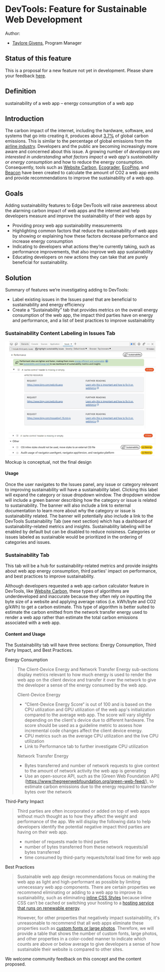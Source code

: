 # DevTools: Feature for Sustainable Web Development 
Author:
 - [Taylore Givens](https://github.com/tayloregivens), Program Manager
## Status of this feature
This is a proposal for a new feature not yet in development. Please share your feedback [here](https://github.com/MicrosoftEdge/DevTools/issues/26).
## Definition
sustainability of a web app – energy consumption of a web app
## Introduction
The carbon impact of the internet, including the hardware, software, and systems that go into creating it, produces about [3.7%]( https://www.bbc.com/future/article/20200305-why-your-internet-habits-are-not-as-clean-as-you-think) of global carbon emissions. This is similar to the percentage of global emissions from the [airline industry](https://www.bbc.com/future/article/20200305-why-your-internet-habits-are-not-as-clean-as-you-think). Developers and the public are becoming increasingly more aware and concerned about this issue. A growing number of *developers are interested in understanding what factors impact a web app's sustainability or energy consumption* and how to reduce the energy consumption. Consequently, tools such as [Website Carbon](https://www.websitecarbon.com/), [Ecograder](https://ecograder.com/), [EcoPing](https://ecoping.earth/blog/core-web-vitals-and-sustainability), and [Beacon](https://digitalbeacon.co/) have been created to calculate the amount of CO2 a web app emits and provide recommendations to improve the sustainability of a web app.
## Goals
Adding sustainability features to Edge DevTools will raise awareness about the alarming carbon impact of web apps and the internet and help developers measure and improve the sustainability of their web apps by
-	Providing proxy web app sustainability measurements
-	Highlighting common factors that reduce the sustainability of web apps by showing or explaining how these factors decrease performance and increase energy consumption
-	Indicating to developers what actions they’re currently taking, such as performance improvements, that also improve web app sustainability
-	Educating developers on new actions they can take that are purely beneficial for sustainability.
## Solution
Summary of features we’re investigating adding to DevTools:
-	Label existing issues in the Issues panel that are beneficial to sustainability and energy efficiency 
-	Create a “Sustainability” tab that provides metrics on the overall energy consumption of the web app, the impact third parties have on energy and performance, and a list of best practices to improve sustainability

### Sustainability Content Labeling in Issues Tab 
![Issues Tab UI](explainer_Issues.jpg)
Mockup is conceptual, not the final design
#### Usage
Once the user navigates to the Issues panel, any issue or category relevant to improving sustainability will have a sustainability label. Clicking this label will expand the category or issue dropdown window. The dropdown window will include a green banner describing how the category or issue is related to sustainability. The banner will also include a link to external documentation to learn more about why the category or issue is sustainability related. The banner will potentially also include a link to the DevTools Sustainability Tab (see next section) which has a dashboard of sustainability-related metrics and insights.
Sustainability labeling will be enabled by default but can be disabled to reduce noisiness. Categories or issues labeled as sustainable would be prioritized in the ordering of categories and issues.

### Sustainability Tab
This tab will be a hub for sustainability-related metrics and provide insights about web app energy consumption, third parties' impact on performance, and best practices to improve sustainability.

Although developers requested a web app carbon calculator feature in DevTools, like [Website Carbon](https://www.websitecarbon.com/), these types of algorithms are underdeveloped and inaccurate because they often rely on inputting the byte size of a website and applying average ratios (i.e. kWh/byte and CO2 g/kWh) to get a carbon estimate. This type of algorithm is better suited to estimate the carbon emitted from the network transfer energy used to render a web app rather than estimate the total carbon emissions associated with a web app.

#### Content and Usage
The Sustainability tab will have three sections: Energy Consumption, Third Party Impact, and Best Practices. 

Energy Consumption

> The Client-Device Energy and Network Transfer Energy sub-sections display metrics relevant to how much energy is used to render the web app on the client device and transfer it over the network to give the developer a sense of the energy consumed by the web app. 
> 
> Client-Device Energy
> -	“Client-Device Energy Score“ is out of 100 and is based on the CPU utilization and GPU utilization of the web app's initialization compared to the average web app. The score will vary slightly depending on the client's device due to different hardware. The score should be used as a guideline metric to assess how incremental code changes affect the client device energy.
> -	CPU metrics such as the average CPU utilization and the live CPU utilization  
> -	Link to Performance tab to further investigate CPU utilization
> 
> Network Transfer Energy
> -	Bytes transferred and number of network requests to give context to the amount of network activity the web app is generating
> -	Use an open-source API, such as the [Green Web Foundation API] (https://www.thegreenwebfoundation.org/green-web-feed/), to estimate carbon emissions due to the energy required to transfer bytes over the network 

Third-Party Impact
> Third parties are often incorporated or added on top of web apps without much thought as to how they affect the weight and performance of the app. We will display the following data to help developers identify the potential negative impact third parties are having on their web app. 
> -	number of requests made to third parties
> -	number of bytes transferred from these network requests/all bytes transferred
> -	time consumed by third-party requests/total load time for web app 

Best Practices
> Sustainable web app design recommendations focus on making the web app as light and high-performant as possible by limiting unnecessary web app components.
> There are certain properties we recommend eliminating or adding to a web app to improve its sustainability, such as eliminating [inline CSS Styles](https://webhint.io/docs/user-guide/hints/hint-no-inline-styles/) because inline CSS can’t be cached or switching your hosting to a [hosting service that runs on renewable energy](https://www.thegreenwebfoundation.org/).
> 
> However, for other properties that negatively impact sustainability, it's unreasonable to recommend that all web apps eliminate these properties such as [custom fonts or large photos](https://www.fastcompany.com/90605005/these-are-the-worlds-most-sustainable-fonts#:~:text=Arial%20and%20Times%20New%20Roman%20aren%E2%80%99t%20the%20only,custom-designed%20typefaces%2C%20this%20is%20slim%20pickings.%20%5BScreenshot%3A%20FormaFantasma%5D). Therefore, we will provide a table that shows the number of custom fonts, large photos, and other properties in a color-coded manner to indicate which counts are above or below average to give developers a sense of how sustainable their website is compared to other sites.

We welcome community feedback on this concept and the content proposed.
